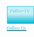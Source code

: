 <!DOCTYPE html>

<html lang="en-US" prefix="og: http://ogp.me/ns#" class="loginpage">

<head>

<meta charset="UTF-8">

<meta name="viewport" content="width=device-width, initial-scale=1">

<link rel="profile" href="http://gmpg.org/xfn/11">

<link rel="pingback" href="http://jandjengineeringdevelopment.com/xmlrpc.php">

<title>Our Mission - J &amp; J Engineering Development</title>

<!-- This site is optimized with the Yoast SEO plugin v4.3 - https://yoast.com/wordpress/plugins/seo/ -->
<!-- Admin only notice: this page doesn't show a meta description because it doesn't have one, either write it for this page specifically or go into the SEO -> Titles menu and set up a template. -->
<link rel="canonical" href="http://jandjengineeringdevelopment.com/index.php/about-me/" />
<meta property="og:locale" content="en_US" />
<meta property="og:type" content="article" />
<meta property="og:title" content="Our Mission - J &amp; J Engineering Development" />
<meta property="og:description" content="&nbsp;Our Mission In today’s age if your business is not technology friendly, it will not grow. Our development company will assist your organization in reaching its business goals while at the same time decreasing information technology overhead cost. &nbsp; &nbsp; &nbsp; &nbsp;" />
<meta property="og:url" content="http://jandjengineeringdevelopment.com/index.php/about-me/" />
<meta property="og:site_name" content="J &amp; J Engineering Development" />
<meta property="article:publisher" content="https://www.facebook.com/JandJengineeringdevelopment/" />
<meta property="og:image" content="http://jandjengineeringdevelopment.com/wp-content/uploads/2017/01/Logomakr_2ttPXv.png" />
<meta name="twitter:card" content="summary" />
<meta name="twitter:description" content="&nbsp;Our Mission In today’s age if your business is not technology friendly, it will not grow. Our development company will assist your organization in reaching its business goals while at the same time decreasing information technology overhead cost. &nbsp; &nbsp; &nbsp; &nbsp;" />
<meta name="twitter:title" content="Our Mission - J &amp; J Engineering Development" />
<meta name="twitter:image" content="http://jandjengineeringdevelopment.com/wp-content/uploads/2017/01/Logomakr_2ttPXv.png" />
<!-- / Yoast SEO plugin. -->

<link rel='dns-prefetch' href='//fonts.googleapis.com' />
<link rel='dns-prefetch' href='//s.w.org' />
<link rel="alternate" type="application/rss+xml" title="J &amp; J Engineering Development &raquo; Feed" href="http://jandjengineeringdevelopment.com/index.php/feed/" />
<link rel="alternate" type="application/rss+xml" title="J &amp; J Engineering Development &raquo; Comments Feed" href="http://jandjengineeringdevelopment.com/index.php/comments/feed/" />
<link rel='stylesheet' id='dashicons-css'  href='http://jandjengineeringdevelopment.com/wp-includes/css/dashicons.min.css?ver=4.7.3' type='text/css' media='all' />
<link rel='stylesheet' id='admin-bar-css'  href='http://jandjengineeringdevelopment.com/wp-includes/css/admin-bar.min.css?ver=4.7.3' type='text/css' media='all' />
<link rel='stylesheet' id='siteorigin-panels-front-css'  href='http://jandjengineeringdevelopment.com/wp-content/plugins/siteorigin-panels/css/front.css?ver=2.4.23' type='text/css' media='all' />
<style id='siteorigin-panels-front-inline-css' type='text/css'>
#wpadminbar #wp-admin-bar-so_live_editor > .ab-item:before {
		    content: "\f177";
		    top: 2px;
		}
</style>
<link rel='stylesheet' id='edsanimate-animo-css-css'  href='http://jandjengineeringdevelopment.com/wp-content/plugins/animate-it/assets/css/animate-animo.css?ver=4.7.3' type='text/css' media='all' />
<link rel='stylesheet' id='typed-cursor-css'  href='http://jandjengineeringdevelopment.com/wp-content/plugins/animated-typing-effect/assets/css/cursor.css?ver=4.7.3' type='text/css' media='all' />
<link rel='stylesheet' id='contact-form-7-css'  href='http://jandjengineeringdevelopment.com/wp-content/plugins/contact-form-7/includes/css/styles.css?ver=4.6.1' type='text/css' media='all' />
<link rel='stylesheet' id='mbpro-font-awesome-css'  href='http://jandjengineeringdevelopment.com/wp-content/plugins/maxbuttons/assets/libraries/font-awesome/css/font-awesome.min.css?ver=4.7.3' type='text/css' media='all' />
<link rel='stylesheet' id='wds_frontend-css'  href='http://jandjengineeringdevelopment.com/wp-content/plugins/slider-wd/css/wds_frontend.css?ver=1.1.71' type='text/css' media='all' />
<link rel='stylesheet' id='wds_effects-css'  href='http://jandjengineeringdevelopment.com/wp-content/plugins/slider-wd/css/wds_effects.css?ver=1.1.71' type='text/css' media='all' />
<link rel='stylesheet' id='wds_font-awesome-css'  href='http://jandjengineeringdevelopment.com/wp-content/plugins/slider-wd/css/font-awesome/font-awesome.css?ver=4.6.3' type='text/css' media='all' />
<link rel='stylesheet' id='mspacer_wp_admin_css-css'  href='http://jandjengineeringdevelopment.com/wp-content/plugins/spacer/admin-style.css?ver=1.0.0' type='text/css' media='all' />
<link rel='stylesheet' id='tt-easy-google-fonts-css'  href='http://fonts.googleapis.com/css?family=Roboto%3A900%2C500%2C100&#038;subset=latin%2Clatin-ext&#038;ver=4.7.3' type='text/css' media='all' />
<link rel='stylesheet' id='yoast-seo-adminbar-css'  href='http://jandjengineeringdevelopment.com/wp-content/plugins/wordpress-seo/css/adminbar-430.min.css?ver=4.3' type='text/css' media='all' />
<link rel='stylesheet' id='tesseract-style-css'  href='http://jandjengineeringdevelopment.com/wp-content/themes/TESSERACT/style.css?ver=1.0.0' type='text/css' media='all' />
<link rel='stylesheet' id='tesseract-fonts-css'  href='//fonts.googleapis.com/css?family=Open%2BSans%3A400%2C300%2C300italic%2C400italic%2C600%2C600italic%2C700%2C700italic%2C800%2C800italic%26subset%3Dlatin%2Cgreek%2Cgreek-ext%2Cvietnamese%2Ccyrillic-ext%2Ccyrillic%2Clatin-ext&#038;ver=1.0.0' type='text/css' media='all' />
<link rel='stylesheet' id='tesseract-icons-css'  href='http://jandjengineeringdevelopment.com/wp-content/themes/TESSERACT/css/typicons.css?ver=1.0.0' type='text/css' media='all' />
<link rel='stylesheet' id='fontawesome-css'  href='http://jandjengineeringdevelopment.com/wp-content/themes/TESSERACT/css/font-awesome.min.css?ver=4.4.0' type='text/css' media='all' />
<link rel='stylesheet' id='tesseract-site-banner-css'  href='http://jandjengineeringdevelopment.com/wp-content/themes/TESSERACT/css/site-banner.css?ver=1.0.0' type='text/css' media='all' />
<style id='tesseract-site-banner-inline-css' type='text/css'>
.site-header,
	.main-navigation ul ul a,
	#header-right-menu ul ul a,
	.site-header .cart-content-details { background-color: rgb(0, 11, 20); }
	.site-header .cart-content-details:after { border-bottom-color: rgb(0, 11, 20); }

	.home .site-header,
	.home .main-navigation ul ul a,
	.home #header-right ul ul a,
	.home .site-header .cart-content-details { background-color: rgba(0, 11, 20, 0.7); }
	.home .site-header .cart-content-details:after { border-bottom-color: rgba(0, 11, 20, 0.7); }

	.site-header,
	#header-button-container-inner,
	#header-button-container-inner a,
	.site-header h1,
	.site-header h2,
	.site-header h3,
	.site-header h4,
	.site-header h5,
	.site-header h6,
    .site-header h2 a{ color: #ffffff; }

	#masthead_TesseractTheme .search-field { color: #ffffff; }
	#masthead_TesseractTheme .search-field.watermark { color: #ccc; }

	.site-header a,
	.main-navigation ul ul a,
	#header-right-menu ul li a,
	.menu-open,
	.dashicons.menu-open,
	.menu-close,
	.dashicons.menu-close { color: #00b9d6; }

	.site-header a:hover,
	.main-navigation ul ul a:hover,
	#header-right-menu ul li a:hover,
	.menu-open:hover,
	.dashicons.menu-open:hover,
	.menu-close:hover,
	.dashicons.menu-open:hover { color: #a3ccc7; }

	/* Header logo height */

	#site-banner .site-logo img {
		height: 75px;
		}

	#masthead_TesseractTheme {
		padding-top: 10px;
		padding-bottom: 10px;
		}

	/* Header width props */

	#site-banner-left {
		width: 60%;
		}

	#site-banner-right {
		width: 40%;
		}
	#site-banner-left {
				width: 100%;
			}

			#site-banner-right {
				display: none;
				padding: 0;
				margin: 0;
			}
		#site-banner {
			max-width: 100%;
			padding-left: 0;
			padding-right: 0;
		}
		
		.icon-shopping-cart, .woocart-header .cart-arrow, .woocart-header .cart-contents {
			color: #fff;
		}
	
</style>
<link rel='stylesheet' id='tesseract-footer-banner-css'  href='http://jandjengineeringdevelopment.com/wp-content/themes/TESSERACT/css/footer-banner.css?ver=1.0.0' type='text/css' media='all' />
<style id='tesseract-footer-banner-inline-css' type='text/css'>
.site-footer {
		background-color: #000b14;
		color: #ffffff
	}
	
	.site-footer { background-color: #000b14; }

	.home .site-footer,
	.home .site-footer { background-color: rgba(0, 11, 20, 0.5); }
	

	#colophon_TesseractTheme .search-field { color: #ffffff; }
	#colophon_TesseractTheme .search-field.watermark { color: #ccc; }

	#colophon_TesseractTheme h1,
	#colophon_TesseractTheme h2,
	#colophon_TesseractTheme h3,
	#colophon_TesseractTheme h4,
	#colophon_TesseractTheme h5,
	#colophon_TesseractTheme h6 { color: #ffffff; }
	
	
	#bloglist_title h1.entry-title,
	#bloglist_title h2.entry-title,
	#bloglist_title h3.entry-title,
	#bloglist_title h4.entry-title,
	#bloglist_title h5.entry-title,
	#bloglist_title h6.entry-title, 
	#bloglist_title h2.entry-title a,
	#blogpost_title h1.entry-title{ color: #ffffff; }
	

	#bloglist_morebutton .blmore,
	#bloglist_morebutton .blmore a,
	#bloglist_morebutton .blmore a:hover{ color: #ffffff; }
	
	
	.summary h1,
	#prodlist_title h3, 
	#prodlist_title h3 a{ color: #ffffff; }
	
	.woocommerce div.product p.price, .woocommerce div.product span.price,
	.wooshop-price .sales-price, .wooshop-price .regular-pricenew{ color: #ffffff; }
	
	
	

	#colophon_TesseractTheme a { color: #ffffff; }

	#colophon_TesseractTheme a:hover { color: #d1ecff; }

	#horizontal-menu-before,
	#horizontal-menu-after { border-color: rgba(255, 255, 255, 0.25); }

	#footer-banner.footbar-active { border-color: rgba(255, 255, 255, 0.15); }

	#footer-banner .site-logo img { height: 30px; }

	#colophon_TesseractTheme {
		padding-top: 0px;
		padding-bottom: 0px;
		}

	#horizontal-menu-wrap {
		width: 60%;
		}

	#footer-banner-right	{
		width: 40%;
		}

	#footer-banner {
			max-width: 100%;
			padding: 0 20px;
		}
</style>
<link rel='stylesheet' id='tesseract-sidr-style-css'  href='http://jandjengineeringdevelopment.com/wp-content/themes/TESSERACT/css/jquery.sidr.css?ver=1.0.0' type='text/css' media='all' />
<style id='tesseract-sidr-style-inline-css' type='text/css'>
.sidr {
		background-color: #000b14;
		}

	.sidr .sidr-class-menu-item a,
	.sidr .sidr-class-menu-item span { color: #fff; }


	.sidr .sidr-class-menu-item ul li a,
	.sidr .sidr-class-menu-item ul li span {
		color: rgba(255, 15, , 0.8);
	}

	.sidr .sidr-class-menu-item a:hover,
	.sidr .sidr-class-menu-item span:hover,
	.sidr .sidr-class-menu-item:first-child a:hover,
	.sidr .sidr-class-menu-item:first-child span:hover { color: #ffffff; }

	.sidr .sidr-class-menu-item ul li a:hover,
	.sidr .sidr-class-menu-item ul li span:hover,
	.sidr .sidr-class-menu-item ul li:first-child a:hover,
	.sidr .sidr-class-menu-item ul li:first-child span:hover { color: rgba(255, 255, 255, 0.8); }

	.sidr ul li > a:hover,
	.sidr ul li > span:hover,
	.sidr > div > ul > li:first-child > a:hover,
	.sidr > div > ul > li:first-child > span:hover,
	.sidr ul li ul li:hover > a,
	.sidr ul li ul li:hover > span {
		background: ;

		}

	/* Shadows and Separators */

	.sidr ul li > a,
	.sidr ul li > span,
	#sidr-id-header-button-container-inner > * {
		-webkit-box-shadow: inset 0 -1px rgba( 0 ,0 ,0 , 0.2);
		-moz-box-shadow: inset 0 -1px rgba( 0 ,0 ,0 , 0.2);
		box-shadow: inset 0 -1px rgba( 0 ,0 ,0 , 0.2);
	}

	.sidr > div > ul > li:last-of-type > a,
	.sidr > div > ul > li:last-of-type > span,
	#sidr-id-header-button-container-inner > *:last-of-type {
		box-shadow: none;
		}

	.sidr ul.sidr-class-hr-social li a,
	.sidr ul.sidr-class-hr-social li a:first-child {
		-webkit-box-shadow: 0 1px 0 0px rgba( 0 ,0 ,0, .25);
		-moz-box-shadow: 0 1px 0 0px rgba( 0 ,0 ,0, .25);
		box-shadow: 0 1px 0 0px rgba( 0 ,0 ,0, .25);
	}

	/* Header Right side content */

	.sidr-class-search-field,
	.sidr-class-search-form input[type='search'] {
		background: rgba(255, 255, 255, 0.15);
		color: ;
	}

	.sidr-class-hr-social {
		background: rgba(255, 255, 255, 0.15);
	}

	#sidr-id-header-button-container-inner,
	#sidr-id-header-button-container-inner > h1,
	#sidr-id-header-button-container-inner > h2,
	#sidr-id-header-button-container-inner > h3,
	#sidr-id-header-button-container-inner > h4,
	#sidr-id-header-button-container-inner > h5,
	#sidr-id-header-button-container-inner > h6 {
		background: rgba(0, 0, 0, 0.2);
		color: ;
	}

	#sidr-id-header-button-container-inner a,
	#sidr-id-header-button-container-inner button {
		color: ;
	}

	#sidr-id-header-button-container-inner a:hover,
	#sidr-id-header-button-container-inner button:hover {
		color: ;
	}

	/*
	.sidr ul li > a,
	.sidr ul li > span,
	#header-button-container *,
	#sidr-id-header-button-container-inner button {
		-webkit-box-shadow: inset 0 -1px rgba(255, 255, 255, 0.1);
		-moz-box-shadow: inset 0 -1px rgba(255, 255, 255, 0.1);
		box-shadow: inset 0 -1px rgba(255, 255, 255, 0.1);
	}
	*/
	
</style>
	<script type="text/javascript">
	var appid = '';
	</script>

<script type='text/javascript' src='http://jandjengineeringdevelopment.com/wp-includes/js/jquery/jquery.js?ver=1.12.4'></script>
<script type='text/javascript' src='http://jandjengineeringdevelopment.com/wp-includes/js/jquery/jquery-migrate.min.js?ver=1.4.1'></script>
<script type='text/javascript'>
/* <![CDATA[ */
var wapnsajax = {"ajaxurl":"http:\/\/jandjengineeringdevelopment.com\/wp-admin\/admin-ajax.php"};
/* ]]> */
</script>
<script type='text/javascript' src='http://jandjengineeringdevelopment.com/wp-content/plugins/wordapp-mobile-app//js/ajax.js?date=20170307202239&#038;ver=4.7.3'></script>
<script type='text/javascript'>
/* <![CDATA[ */
var mb_ajax = {"ajaxurl":"http:\/\/jandjengineeringdevelopment.com\/wp-admin\/admin-ajax.php"};
/* ]]> */
</script>
<script type='text/javascript' src='http://jandjengineeringdevelopment.com/wp-content/plugins/maxbuttons/js/min/front.js?ver=1'></script>
<script type='text/javascript' src='http://jandjengineeringdevelopment.com/wp-content/plugins/slider-wd/js/jquery.mobile.js?ver=1.1.71'></script>
<script type='text/javascript' src='http://jandjengineeringdevelopment.com/wp-content/plugins/slider-wd/js/wds_frontend.js?ver=1.1.71'></script>
<script type='text/javascript' src='http://jandjengineeringdevelopment.com/wp-content/themes/TESSERACT/js/modernizr.custom.min.js?ver=1.0.0'></script>
<script type='text/javascript'>
/* <![CDATA[ */
var tesseract_vars = {"hpad":"","fpad":"0"};
/* ]]> */
</script>
<script type='text/javascript' src='http://jandjengineeringdevelopment.com/wp-content/themes/TESSERACT/js/helpers.js?ver=4.7.3'></script>
<script type='text/javascript'>
/* <![CDATA[ */
var panelsStyles = {"fullContainer":"body"};
/* ]]> */
</script>
<script type='text/javascript' src='http://jandjengineeringdevelopment.com/wp-content/plugins/siteorigin-panels/js/styling-24.min.js?ver=2.4.23'></script>
<link rel='https://api.w.org/' href='http://jandjengineeringdevelopment.com/index.php/wp-json/' />
<link rel="EditURI" type="application/rsd+xml" title="RSD" href="http://jandjengineeringdevelopment.com/xmlrpc.php?rsd" />
<link rel="wlwmanifest" type="application/wlwmanifest+xml" href="http://jandjengineeringdevelopment.com/wp-includes/wlwmanifest.xml" /> 
<meta name="generator" content="WordPress 4.7.3" />
<link rel='shortlink' href='http://jandjengineeringdevelopment.com/?p=45' />
<link rel="alternate" type="application/json+oembed" href="http://jandjengineeringdevelopment.com/index.php/wp-json/oembed/1.0/embed?url=http%3A%2F%2Fjandjengineeringdevelopment.com%2Findex.php%2Fabout-me%2F" />
<link rel="alternate" type="text/xml+oembed" href="http://jandjengineeringdevelopment.com/index.php/wp-json/oembed/1.0/embed?url=http%3A%2F%2Fjandjengineeringdevelopment.com%2Findex.php%2Fabout-me%2F&#038;format=xml" />
<!-- <meta name="NextGEN" version="2.1.77" /> -->
<noscript><style>#sidebar-footer aside {border: none!important;}</style></noscript>		<style type="text/css">.recentcomments a{display:inline !important;padding:0 !important;margin:0 !important;}</style>
				<script type="text/javascript">
		
			var motech_spacer_prepjsbuttons = {"useheight":"20px"};
		</script>
		<style type="text/css" id="custom-background-css">
body.custom-background { background-color: #444444; background-image: url("http://jandjengineeringdevelopment.com/wp-content/uploads/2017/02/preview.jpg"); background-position: left top; background-size: cover; background-repeat: no-repeat; background-attachment: fixed; }
</style>
<style type="text/css" media="print">#wpadminbar { display:none; }</style>
<style type="text/css" media="screen">
	html { margin-top: 32px !important; }
	* html body { margin-top: 32px !important; }
	@media screen and ( max-width: 782px ) {
		html { margin-top: 46px !important; }
		* html body { margin-top: 46px !important; }
	}
</style>
<style type="text/css" media="all" id="siteorigin-panels-grids-wp_head">/* Layout 45 */ #pg-45-0 .panel-grid-cell { float:none } #pl-45 .panel-grid-cell .so-panel { margin-bottom:30px } #pl-45 .panel-grid-cell .so-panel:last-child { margin-bottom:0px } #pg-45-0 { margin-left:-15px;margin-right:-15px } #pg-45-0 .panel-grid-cell { padding-left:15px;padding-right:15px } #pg-45-0 .panel-row-style { padding:100px 0px 0px 0px } @media (max-width:780px){ #pg-45-0 .panel-grid-cell { float:none;width:auto } #pl-45 .panel-grid , #pl-45 .panel-grid-cell {  } #pl-45 .panel-grid .panel-grid-cell-empty { display:none } #pl-45 .panel-grid .panel-grid-cell-mobile-last { margin-bottom:0px }  } </style><link rel="icon" href="http://jandjengineeringdevelopment.com/wp-content/uploads/2017/01/cropped-Logomakr_2ttPXv-32x32.png" sizes="32x32" />
<link rel="icon" href="http://jandjengineeringdevelopment.com/wp-content/uploads/2017/01/cropped-Logomakr_2ttPXv-192x192.png" sizes="192x192" />
<link rel="apple-touch-icon-precomposed" href="http://jandjengineeringdevelopment.com/wp-content/uploads/2017/01/cropped-Logomakr_2ttPXv-180x180.png" />
<meta name="msapplication-TileImage" content="http://jandjengineeringdevelopment.com/wp-content/uploads/2017/01/cropped-Logomakr_2ttPXv-270x270.png" />
<style id="tt-easy-google-font-styles" type="text/css">p { color: #00b9d6; font-family: 'Roboto'; font-size: 22px; font-style: normal; font-weight: 900; letter-spacing: 2px; line-height: 3.5; text-decoration: none; border-top-style: none; }
h1 { display: block; color: #00b9d6; font-family: 'Roboto'; font-style: normal; font-weight: 500; line-height: 0.8; margin-top: 56px; text-decoration: none; text-transform: uppercase; border-top-style: none; border-bottom-style: none; border-right-style: none; }
h2 { color: #ffffff; font-family: 'Roboto'; font-size: 22px; font-style: normal; font-weight: 500; letter-spacing: 1px; line-height: 2.8; }
h3 { color: #00b9d6; font-family: 'Roboto'; font-size: 31px; font-style: normal; font-weight: 900; line-height: 0.8; }
h4 { color: #00b9d6; font-family: 'Roboto'; font-style: normal; font-weight: 100; margin-right: 29px; }
h5 { font-family: 'Roboto'; font-style: normal; font-weight: 900; letter-spacing: -5px; line-height: 2.2; }
h6 { }
 { }
</style>
<!--[if gte IE 9]>

  <style type="text/css">

    .gradient {

       filter: none;

    }

  </style>

<![endif]-->

</head>




<body class="page-template page-template-full-width-page page-template-full-width-page-php page page-id-45 logged-in admin-bar no-customize-support custom-background frontend beaver-on siteorigin-panels">


<div id="page" class="hfeed site">

<a class="skip-link screen-reader-text" href="#content_TesseractTheme">

Skip to content
</a>








<header id="masthead_TesseractTheme" class="site-header pos-relative menusize-fullwidth no-header-image" role="banner">

  <div id="site-banner" class="cf nothing logo">

    <div id="site-banner-main" class="no-right">

      <div id="mobile-menu-trigger-wrap" class="cf"><a class="menu-open dashicons dashicons-menu" href="#" id="mobile-menu-trigger"></a></div>

      <div id="site-banner-left">

        <div id="site-banner-left-inner">

          
          <div class="site-branding ">

            
            <h1 class="site-logo"><a href="http://jandjengineeringdevelopment.com/" rel="home"><img src="http://jandjengineeringdevelopment.com/wp-content/uploads/2017/01/Logomakr_2ttPXv.png" alt="logo" /></a></h1>

            
          </div>

          <!-- .site-branding -->

          
          
          <nav id="site-navigation" class="hideit main-navigation top-navigation fullwidth" role="navigation">

            <ul id="menu-main" class="nav-menu"><li id="menu-item-372" class="menu-item menu-item-type-post_type menu-item-object-page menu-item-home menu-item-372"><a href="http://jandjengineeringdevelopment.com/">Home</a></li>
<li id="menu-item-68" class="menu-item menu-item-type-post_type menu-item-object-page current-menu-item page_item page-item-45 current_page_item menu-item-68"><a href="http://jandjengineeringdevelopment.com/index.php/about-me/">About</a></li>
<li id="menu-item-262" class="menu-item menu-item-type-post_type menu-item-object-page menu-item-262"><a href="http://jandjengineeringdevelopment.com/index.php/espanol/">Español</a></li>
<li id="menu-item-101" class="menu-item menu-item-type-post_type menu-item-object-page menu-item-101"><a href="http://jandjengineeringdevelopment.com/index.php/services/">Services</a></li>
<li id="menu-item-67" class="menu-item menu-item-type-post_type menu-item-object-page menu-item-67"><a href="http://jandjengineeringdevelopment.com/index.php/contact/">Contact Us</a></li>
</ul>
          </nav>

          <!-- #site-navigation -->

          

          
        </div>

      </div>

      


<div id="site-banner-right" class="banner-right nothing">



            



	                    

			

   



	 



</div>
    </div>

  </div>

</header>


<!-- #masthead -->


<div id="content_TesseractTheme" class="cf site-content">





	<div id="primary" class="full-width-page no-sidebar">

		<main id="main" class="site-main" role="main">



		


			
			


				


<article id="post-45" class="post-45 page type-page status-publish hentry">



	
    

		
            <header class="entry-header">

                
            </header><!-- .entry-header -->

        
	

	


	<div class="entry-content">

		<div id="pl-45"><div class="panel-grid" id="pg-45-0" ><div class="siteorigin-panels-stretch panel-row-style" style="background-image: url(http://jandjengineeringdevelopment.com/wp-content/uploads/2017/01/ejx43ng-ftu-lance-asper-1.jpg);background-attachment: fixed; background-size: cover;" data-stretch-type="full" ><div class="panel-grid-cell" id="pgc-45-0-0" ><div class="so-panel widget widget_sow-editor panel-first-child panel-last-child" id="panel-45-0-0-0" data-index="0"><div class="so-widget-sow-editor so-widget-sow-editor-base">
<div class="siteorigin-widget-tinymce textwidget">
	<h1 style="text-align: center;"><strong>&nbsp;Our Mission</strong></h1>
<h2 style="text-align: center;"><span class="color_11">In today’s age if your business is not technology friendly, it will not grow. Our </span></h2>
<h2 style="text-align: center;"><span class="color_11">development company will assist your organization in reaching its business </span></h2>
<h2 style="text-align: center;"><span class="color_11">goals while at the same time decreasing information technology overhead cost.</span></h2>
<p>&nbsp;</p>
<p style="text-align: center;">
<div class="eds-animate  " data-eds-entry-animation="flash" data-eds-entry-delay="0" data-eds-entry-duration="2" data-eds-entry-timing="linear" data-eds-exit-animation="" data-eds-exit-delay="" data-eds-exit-duration="" data-eds-exit-timing="" data-eds-repeat-count="1" data-eds-keep="yes" data-eds-animate-on="hover" data-eds-scroll-offset=""><a href="http://jandjengineeringdevelopment.com/index.php/contact/"><img class="alignnone size-full wp-image-165 aligncenter" src="http://jandjengineeringdevelopment.com/wp-content/uploads/2017/01/Logomakr_2ttPXv.png" alt="" width="201" height="200" srcset="http://jandjengineeringdevelopment.com/wp-content/uploads/2017/01/Logomakr_2ttPXv.png 201w, http://jandjengineeringdevelopment.com/wp-content/uploads/2017/01/Logomakr_2ttPXv-150x150.png 150w" sizes="(max-width: 201px) 100vw, 201px" /></a></div>
<p>&nbsp;</p>
<div id="typed" style="text-align: center;">
<h2 id="typed"><span class="typed-me" data-string0="click logo to see our services|" data-type-speed="90" data-start-delay="0" data-backspeed="90" data-back-delay="500" data-loop="1"></span></h2>
</div>
<p>&nbsp;</p>
<p>&nbsp;</p>
</div>
</div></div></div></div></div></div>
		
	</div><!-- .entry-content -->



</article><!-- #post-## -->




			


		


		</main><!-- #main -->

	</div><!-- #primary -->

    





    
	</div><!-- #content -->



	<footer id="colophon_TesseractTheme" class="site-footer pos-relative" role="contentinfo">



		


    	
    	<div id="footer-banner" class="cf menu-is-additional mother-branding footer-fullwidth">

		
            <div id="horizontal-menu-wrap" class="is-additional none-before">



                


                


            </div><!-- EOF horizontal-menu-wrap -->



            <div id="footer-banner-right" class="designer"><div class="table"><div class="table-cell"><strong><a href="http://tesseracttheme.com">Theme by Tesseract</a></strong>&nbsp;&nbsp;<strong><a href="http://tesseracttheme.com"><img src="http://tylers.s3.amazonaws.com/uploads/2016/08/10074829/Drawing1.png" alt="Drawing" width="16" height="16" /></a></strong></div></div></div>
			

			
            

			
            

      	</div><!-- EOF footer-banner -->



	</footer><!-- #colophon -->

</div><!-- #page -->



<!-- ngg_resource_manager_marker --><script type='text/javascript' src='http://jandjengineeringdevelopment.com/wp-includes/js/admin-bar.min.js?ver=4.7.3'></script>
<script type='text/javascript' src='http://jandjengineeringdevelopment.com/wp-content/plugins/animate-it/assets/js/animo.min.js?ver=1.0.3'></script>
<script type='text/javascript' src='http://jandjengineeringdevelopment.com/wp-content/plugins/animate-it/assets/js/jquery.ba-throttle-debounce.min.js?ver=1.1'></script>
<script type='text/javascript' src='http://jandjengineeringdevelopment.com/wp-content/plugins/animate-it/assets/js/viewportchecker.js?ver=1.4.4'></script>
<script type='text/javascript' src='http://jandjengineeringdevelopment.com/wp-content/plugins/animate-it/assets/js/edsanimate.js?ver=1.4.4'></script>
<script type='text/javascript'>
/* <![CDATA[ */
var edsanimate_options = {"offset":"75","hide_hz_scrollbar":"1","hide_vl_scrollbar":"0"};
/* ]]> */
</script>
<script type='text/javascript' src='http://jandjengineeringdevelopment.com/wp-content/plugins/animate-it/assets/js/edsanimate.site.js?ver=1.4.5'></script>
<script type='text/javascript' src='http://jandjengineeringdevelopment.com/wp-content/plugins/animated-typing-effect/assets/js/typed.js?ver=1'></script>
<script type='text/javascript' src='http://jandjengineeringdevelopment.com/wp-content/plugins/animated-typing-effect/assets/js/typed.fe.js?ver=1'></script>
<script type='text/javascript' src='http://jandjengineeringdevelopment.com/wp-content/plugins/contact-form-7/includes/js/jquery.form.min.js?ver=3.51.0-2014.06.20'></script>
<script type='text/javascript'>
/* <![CDATA[ */
var _wpcf7 = {"recaptcha":{"messages":{"empty":"Please verify that you are not a robot."}}};
/* ]]> */
</script>
<script type='text/javascript' src='http://jandjengineeringdevelopment.com/wp-content/plugins/contact-form-7/includes/js/scripts.js?ver=4.6.1'></script>
<script type='text/javascript' src='http://jandjengineeringdevelopment.com/wp-content/themes/TESSERACT/js/jquery.fittext.js?ver=1.0.0'></script>
<script type='text/javascript' src='http://jandjengineeringdevelopment.com/wp-content/themes/TESSERACT/js/jquery.sidr.min.js?ver=1.0.0'></script>
<script type='text/javascript' src='http://jandjengineeringdevelopment.com/wp-content/themes/TESSERACT/js/helpers-functions.js?ver=1.0.0'></script>
<script type='text/javascript' src='http://jandjengineeringdevelopment.com/wp-content/themes/TESSERACT/js/helpers.js?ver=1.0.0'></script>
<script type='text/javascript' src='http://jandjengineeringdevelopment.com/wp-content/themes/TESSERACT/js/helpers-beaver.js?ver=1.0.0'></script>
<script type='text/javascript' src='http://jandjengineeringdevelopment.com/wp-content/themes/TESSERACT/js/skip-link-focus-fix.js?ver=1.0.0'></script>
<script type='text/javascript' src='http://jandjengineeringdevelopment.com/wp-includes/js/wp-embed.min.js?ver=4.7.3'></script>
<!--email_off--><style type='text/css'>.maxbutton-10.maxbutton.maxbutton-social-squares-facebook{position:relative;text-decoration:none;display:inline-block;border-color:#00b9d6;box-shadow-color:#333;width:69px;height:45px;border-top-left-radius:0px;border-top-right-radius:0px;border-bottom-left-radius:0px;border-bottom-right-radius:0px;border-style:solid;border-width:1px;background:rgba(0, 185, 214, 0.21);-pie-background:linear-gradient(rgba(0, 185, 214, 0.21) 45%, rgba(0, 185, 214, 1));background:-webkit-gradient(linear, left top, left bottom, color-stop(45%, rgba(0, 185, 214, 0.21)), color-stop(1, rgba(0, 185, 214, 1)));background:-moz-linear-gradient(rgba(0, 185, 214, 0.21) 45%, rgba(0, 185, 214, 1));background:-o-linear-gradient(rgba(0, 185, 214, 0.21) 45%, rgba(0, 185, 214, 1));background:linear-gradient(rgba(0, 185, 214, 0.21) 45%, rgba(0, 185, 214, 1))}.maxbutton-10.maxbutton:hover.maxbutton-social-squares-facebook{border-color:#096b9b;box-shadow-color:#333;background:rgba(255, 255, 255, 1);-pie-background:linear-gradient(rgba(255, 255, 255, 1) 45%, rgba(9, 107, 155, 1));background:-webkit-gradient(linear, left top, left bottom, color-stop(45%, rgba(255, 255, 255, 1)), color-stop(1, rgba(9, 107, 155, 1)));background:-moz-linear-gradient(rgba(255, 255, 255, 1) 45%, rgba(9, 107, 155, 1));background:-o-linear-gradient(rgba(255, 255, 255, 1) 45%, rgba(9, 107, 155, 1));background:linear-gradient(rgba(255, 255, 255, 1) 45%, rgba(9, 107, 155, 1))}.maxbutton-10.maxbutton.maxbutton-social-squares-facebook .mb-icon{text-align:center;padding-top:6px;padding-right:0px;padding-bottom:0px;padding-left:0px;line-height:0px;display:block;background-color:unset}.maxbutton-10.maxbutton.maxbutton-social-squares-facebook .mb-icon .fa.fa-facebook-f{color:#fff;font-size:20px}.maxbutton-10.maxbutton:hover.maxbutton-social-squares-facebook .mb-icon .fa.fa-facebook-f{color:#2b469e}.maxbutton-10.maxbutton.maxbutton-social-squares-facebook .mb-text{color:#fff;font-family:Trebuchet MS;font-size:12px;text-align:center;font-style:normal;font-weight:bold;padding-top:2px;padding-right:0px;padding-bottom:0px;padding-left:0px;line-height:1em;box-sizing:border-box;display:block;background-color:unset;text-shadow:-1px -1px 0px #00b9d6}.maxbutton-10.maxbutton:hover.maxbutton-social-squares-facebook .mb-text{color:#096b9b;text-shadow:-1px -1px 0px #096b9b}
.maxbutton-11.maxbutton.maxbutton-social-squares-linkedin{position:relative;text-decoration:none;display:inline-block;border-color:#00b9d6;box-shadow-color:#333;width:69px;height:45px;border-top-left-radius:0px;border-top-right-radius:0px;border-bottom-left-radius:0px;border-bottom-right-radius:0px;border-style:solid;border-width:1px;background:rgba(0, 185, 214, 0.21);-pie-background:linear-gradient(rgba(0, 185, 214, 0.21) 45%, rgba(0, 185, 214, 1));background:-webkit-gradient(linear, left top, left bottom, color-stop(45%, rgba(0, 185, 214, 0.21)), color-stop(1, rgba(0, 185, 214, 1)));background:-moz-linear-gradient(rgba(0, 185, 214, 0.21) 45%, rgba(0, 185, 214, 1));background:-o-linear-gradient(rgba(0, 185, 214, 0.21) 45%, rgba(0, 185, 214, 1));background:linear-gradient(rgba(0, 185, 214, 0.21) 45%, rgba(0, 185, 214, 1))}.maxbutton-11.maxbutton:hover.maxbutton-social-squares-linkedin{border-color:#096b9b;box-shadow-color:#333;background:rgba(255, 255, 255, 1);-pie-background:linear-gradient(rgba(255, 255, 255, 1) 45%, rgba(9, 107, 155, 1));background:-webkit-gradient(linear, left top, left bottom, color-stop(45%, rgba(255, 255, 255, 1)), color-stop(1, rgba(9, 107, 155, 1)));background:-moz-linear-gradient(rgba(255, 255, 255, 1) 45%, rgba(9, 107, 155, 1));background:-o-linear-gradient(rgba(255, 255, 255, 1) 45%, rgba(9, 107, 155, 1));background:linear-gradient(rgba(255, 255, 255, 1) 45%, rgba(9, 107, 155, 1))}.maxbutton-11.maxbutton.maxbutton-social-squares-linkedin .mb-icon{text-align:center;padding-top:5px;padding-right:0px;padding-bottom:0px;padding-left:0px;line-height:0px;display:block;background-color:unset}.maxbutton-11.maxbutton.maxbutton-social-squares-linkedin .mb-icon .fa.fa-linkedin{color:#fff;font-size:20px}.maxbutton-11.maxbutton:hover.maxbutton-social-squares-linkedin .mb-icon .fa.fa-linkedin{color:#2b469e}.maxbutton-11.maxbutton.maxbutton-social-squares-linkedin .mb-text{color:#fff;font-family:Tahoma;font-size:12px;text-align:center;font-style:normal;font-weight:bold;padding-top:2px;padding-right:0px;padding-bottom:0px;padding-left:0px;line-height:1em;box-sizing:border-box;display:block;background-color:unset;text-shadow:-1px -1px 0px #00b9d6}.maxbutton-11.maxbutton:hover.maxbutton-social-squares-linkedin .mb-text{color:#096b9b;text-shadow:-1px -1px 0px #096b9b}
.maxcollection.maxcollection-1{display:inline-block;z-index:9999;position:fixed;right:0;top:50%;margin-left:0px;margin-right:0px;margin-top:0px;margin-bottom:0px;transform:translateY(-50%)}.maxcollection.maxcollection-1 .mb-collection-item.item-10{margin-right:0px;margin-bottom:0px;float:left;display:inline-block;clear:both}.maxcollection.maxcollection-1 .mb-collection-item.item-11{margin-right:0px;margin-bottom:0px;float:left;display:inline-block;clear:both}
</style><!--/email_off-->
<div class='maxcollection maxcollection-1' data-collection='1'><span class='mb-collection-item item-10' data-doc-id='10'><a class="maxbutton-10 maxbutton maxbutton-social-squares-facebook" target="_blank" href="https://www.facebook.com/JandJengineeringdevelopment/"><span class="mb-icon"><i class="fa fa-facebook-f"></i></span><span class='mb-text'>Follow Us</span></a></span><span class='mb-collection-item item-11' data-doc-id='11'><a class="maxbutton-11 maxbutton maxbutton-social-squares-linkedin" target="_blank" href="https://www.linkedin.com/in/juan-fuentes-10306b136?trk=nav_responsive_tab_profile"><span class="mb-icon"><i class="fa fa-linkedin"></i></span><span class='mb-text'>Follow Us</span></a></span></div>
	<!--[if lte IE 8]>
		<script type="text/javascript">
			document.body.className = document.body.className.replace( /(^|\s)(no-)?customize-support(?=\s|$)/, '' ) + ' no-customize-support';
		</script>
	<![endif]-->
	<!--[if gte IE 9]><!-->
		<script type="text/javascript">
			(function() {
				var request, b = document.body, c = 'className', cs = 'customize-support', rcs = new RegExp('(^|\\s+)(no-)?'+cs+'(\\s+|$)');

						request = true;
		
				b[c] = b[c].replace( rcs, ' ' );
				// The customizer requires postMessage and CORS (if the site is cross domain)
				b[c] += ( window.postMessage && request ? ' ' : ' no-' ) + cs;
			}());
		</script>
	<!--<![endif]-->
			<div id="wpadminbar" class="nojq nojs">
							<a class="screen-reader-shortcut" href="#wp-toolbar" tabindex="1">Skip to toolbar</a>
						<div class="quicklinks" id="wp-toolbar" role="navigation" aria-label="Toolbar" tabindex="0">
				<ul id="wp-admin-bar-root-default" class="ab-top-menu">
		<li id="wp-admin-bar-wp-logo" class="menupop"><a class="ab-item" aria-haspopup="true" href="http://jandjengineeringdevelopment.com/wp-admin/about.php"><span class="ab-icon"></span><span class="screen-reader-text">About WordPress</span></a><div class="ab-sub-wrapper"><ul id="wp-admin-bar-wp-logo-default" class="ab-submenu">
		<li id="wp-admin-bar-about"><a class="ab-item" href="http://jandjengineeringdevelopment.com/wp-admin/about.php">About WordPress</a>		</li></ul><ul id="wp-admin-bar-wp-logo-external" class="ab-sub-secondary ab-submenu">
		<li id="wp-admin-bar-wporg"><a class="ab-item" href="https://wordpress.org/">WordPress.org</a>		</li>
		<li id="wp-admin-bar-documentation"><a class="ab-item" href="https://codex.wordpress.org/">Documentation</a>		</li>
		<li id="wp-admin-bar-support-forums"><a class="ab-item" href="https://wordpress.org/support/">Support Forums</a>		</li>
		<li id="wp-admin-bar-feedback"><a class="ab-item" href="https://wordpress.org/support/forum/requests-and-feedback">Feedback</a>		</li></ul></div>		</li>
		<li id="wp-admin-bar-site-name" class="menupop"><a class="ab-item" aria-haspopup="true" href="http://jandjengineeringdevelopment.com/wp-admin/">J &amp; J Engineering Development</a><div class="ab-sub-wrapper"><ul id="wp-admin-bar-site-name-default" class="ab-submenu">
		<li id="wp-admin-bar-dashboard"><a class="ab-item" href="http://jandjengineeringdevelopment.com/wp-admin/">Dashboard</a>		</li></ul><ul id="wp-admin-bar-appearance" class="ab-submenu">
		<li id="wp-admin-bar-themes"><a class="ab-item" href="http://jandjengineeringdevelopment.com/wp-admin/themes.php">Themes</a>		</li>
		<li id="wp-admin-bar-widgets"><a class="ab-item" href="http://jandjengineeringdevelopment.com/wp-admin/widgets.php">Widgets</a>		</li>
		<li id="wp-admin-bar-menus"><a class="ab-item" href="http://jandjengineeringdevelopment.com/wp-admin/nav-menus.php">Menus</a>		</li>
		<li id="wp-admin-bar-background" class="hide-if-customize"><a class="ab-item" href="http://jandjengineeringdevelopment.com/wp-admin/themes.php?page=custom-background">Background</a>		</li>
		<li id="wp-admin-bar-header" class="hide-if-customize"><a class="ab-item" href="http://jandjengineeringdevelopment.com/wp-admin/themes.php?page=custom-header">Header</a>		</li></ul></div>		</li>
		<li id="wp-admin-bar-customize" class="hide-if-no-customize"><a class="ab-item" href="http://jandjengineeringdevelopment.com/wp-admin/customize.php?url=http%3A%2F%2Fjandjengineeringdevelopment.com%2Findex.php%2Fabout-me%2F">Customize</a>		</li>
		<li id="wp-admin-bar-updates"><a class="ab-item" href="http://jandjengineeringdevelopment.com/wp-admin/update-core.php" title="11 Plugin Updates, 2 Theme Updates"><span class="ab-icon"></span><span class="ab-label">13</span><span class="screen-reader-text">11 Plugin Updates, 2 Theme Updates</span></a>		</li>
		<li id="wp-admin-bar-comments"><a class="ab-item" href="http://jandjengineeringdevelopment.com/wp-admin/edit-comments.php"><span class="ab-icon"></span><span class="ab-label awaiting-mod pending-count count-0" aria-hidden="true">0</span><span class="screen-reader-text">0 comments awaiting moderation</span></a>		</li>
		<li id="wp-admin-bar-new-content" class="menupop"><a class="ab-item" aria-haspopup="true" href="http://jandjengineeringdevelopment.com/wp-admin/post-new.php"><span class="ab-icon"></span><span class="ab-label">New</span></a><div class="ab-sub-wrapper"><ul id="wp-admin-bar-new-content-default" class="ab-submenu">
		<li id="wp-admin-bar-new-post"><a class="ab-item" href="http://jandjengineeringdevelopment.com/wp-admin/post-new.php">Post</a>		</li>
		<li id="wp-admin-bar-new-media"><a class="ab-item" href="http://jandjengineeringdevelopment.com/wp-admin/media-new.php">Media</a>		</li>
		<li id="wp-admin-bar-new-page"><a class="ab-item" href="http://jandjengineeringdevelopment.com/wp-admin/post-new.php?post_type=page">Page</a>		</li>
		<li id="wp-admin-bar-new-wordapp_mobile_pages"><a class="ab-item" href="http://jandjengineeringdevelopment.com/wp-admin/post-new.php?post_type=wordapp_mobile_pages">Mobile Pages</a>		</li>
		<li id="wp-admin-bar-new-user"><a class="ab-item" href="http://jandjengineeringdevelopment.com/wp-admin/user-new.php">User</a>		</li></ul></div>		</li>
		<li id="wp-admin-bar-edit"><a class="ab-item" href="http://jandjengineeringdevelopment.com/wp-admin/post.php?post=45&#038;action=edit">Edit Page</a>		</li>
		<li id="wp-admin-bar-wpseo-menu" class="menupop"><a class="ab-item" aria-haspopup="true" href="http://jandjengineeringdevelopment.com/wp-admin/admin.php?page=wpseo_dashboard"><div id="yoast-ab-icon" class="ab-item yoast-logo svg"><span class="screen-reader-text">SEO</span></div><div class="wpseo-score-icon adminbar-seo-score na"><span class="adminbar-seo-score-text screen-reader-text"></span></div></a><div class="ab-sub-wrapper"><ul id="wp-admin-bar-wpseo-menu-default" class="ab-submenu">
		<li id="wp-admin-bar-wpseo-kwresearch" class="menupop"><div class="ab-item ab-empty-item" tabindex="0" aria-haspopup="true">Keyword Research</div><div class="ab-sub-wrapper"><ul id="wp-admin-bar-wpseo-kwresearch-default" class="ab-submenu">
		<li id="wp-admin-bar-wpseo-adwordsexternal"><a class="ab-item" href="http://adwords.google.com/keywordplanner" target="_blank">AdWords External</a>		</li>
		<li id="wp-admin-bar-wpseo-googleinsights"><a class="ab-item" href="https://www.google.com/trends/explore#q=" target="_blank">Google Trends</a>		</li>
		<li id="wp-admin-bar-wpseo-wordtracker"><a class="ab-item" href="http://tools.seobook.com/keyword-tools/seobook/?keyword=" target="_blank">SEO Book</a>		</li></ul></div>		</li>
		<li id="wp-admin-bar-wpseo-analysis" class="menupop"><div class="ab-item ab-empty-item" tabindex="0" aria-haspopup="true">Analyze this page</div><div class="ab-sub-wrapper"><ul id="wp-admin-bar-wpseo-analysis-default" class="ab-submenu">
		<li id="wp-admin-bar-wpseo-inlinks-ose"><a class="ab-item" href="//moz.com/researchtools/ose/links?site=http%3A%2F%2Fjandjengineeringdevelopment.com%2Findex.php%2Fabout-me%2F" target="_blank">Check Inlinks (OSE)</a>		</li>
		<li id="wp-admin-bar-wpseo-kwdensity"><a class="ab-item" href="http://www.zippy.co.uk/keyworddensity/index.php?url=http%3A%2F%2Fjandjengineeringdevelopment.com%2Findex.php%2Fabout-me%2F&#038;keyword=" target="_blank">Check Keyword Density</a>		</li>
		<li id="wp-admin-bar-wpseo-cache"><a class="ab-item" href="//webcache.googleusercontent.com/search?strip=1&#038;q=cache:http%3A%2F%2Fjandjengineeringdevelopment.com%2Findex.php%2Fabout-me%2F" target="_blank">Check Google Cache</a>		</li>
		<li id="wp-admin-bar-wpseo-header"><a class="ab-item" href="//quixapp.com/headers/?r=http%3A%2F%2Fjandjengineeringdevelopment.com%2Findex.php%2Fabout-me%2F" target="_blank">Check Headers</a>		</li>
		<li id="wp-admin-bar-wpseo-structureddata"><a class="ab-item" href="https://search.google.com/structured-data/testing-tool#url=http%3A%2F%2Fjandjengineeringdevelopment.com%2Findex.php%2Fabout-me%2F" target="_blank">Google Structured Data Test</a>		</li>
		<li id="wp-admin-bar-wpseo-facebookdebug"><a class="ab-item" href="//developers.facebook.com/tools/debug/og/object?q=http%3A%2F%2Fjandjengineeringdevelopment.com%2Findex.php%2Fabout-me%2F" target="_blank">Facebook Debugger</a>		</li>
		<li id="wp-admin-bar-wpseo-pinterestvalidator"><a class="ab-item" href="https://developers.pinterest.com/tools/url-debugger/?link=http%3A%2F%2Fjandjengineeringdevelopment.com%2Findex.php%2Fabout-me%2F" target="_blank">Pinterest Rich Pins Validator</a>		</li>
		<li id="wp-admin-bar-wpseo-htmlvalidation"><a class="ab-item" href="//validator.w3.org/check?uri=http%3A%2F%2Fjandjengineeringdevelopment.com%2Findex.php%2Fabout-me%2F" target="_blank">HTML Validator</a>		</li>
		<li id="wp-admin-bar-wpseo-cssvalidation"><a class="ab-item" href="//jigsaw.w3.org/css-validator/validator?uri=http%3A%2F%2Fjandjengineeringdevelopment.com%2Findex.php%2Fabout-me%2F" target="_blank">CSS Validator</a>		</li>
		<li id="wp-admin-bar-wpseo-pagespeed"><a class="ab-item" href="//developers.google.com/speed/pagespeed/insights/?url=http%3A%2F%2Fjandjengineeringdevelopment.com%2Findex.php%2Fabout-me%2F" target="_blank">Google Page Speed Test</a>		</li>
		<li id="wp-admin-bar-wpseo-microsoftedge"><a class="ab-item" href="https://developer.microsoft.com/en-us/microsoft-edge/tools/staticscan/?url=http%3A%2F%2Fjandjengineeringdevelopment.com%2Findex.php%2Fabout-me%2F" target="_blank">Microsoft Edge Site Scan</a>		</li>
		<li id="wp-admin-bar-wpseo-google-mobile-friendly"><a class="ab-item" href="https://www.google.com/webmasters/tools/mobile-friendly/?url=http%3A%2F%2Fjandjengineeringdevelopment.com%2Findex.php%2Fabout-me%2F" target="_blank">Mobile-Friendly Test</a>		</li></ul></div>		</li>
		<li id="wp-admin-bar-wpseo-settings" class="menupop"><div class="ab-item ab-empty-item" tabindex="0" aria-haspopup="true">SEO Settings</div><div class="ab-sub-wrapper"><ul id="wp-admin-bar-wpseo-settings-default" class="ab-submenu">
		<li id="wp-admin-bar-wpseo-general"><a class="ab-item" href="http://jandjengineeringdevelopment.com/wp-admin/admin.php?page=wpseo_dashboard">Dashboard</a>		</li>
		<li id="wp-admin-bar-wpseo-search-console"><a class="ab-item" href="http://jandjengineeringdevelopment.com/wp-admin/admin.php?page=wpseo_search_console">Search Console</a>		</li>
		<li id="wp-admin-bar-wpseo-licenses"><a class="ab-item" href="http://jandjengineeringdevelopment.com/wp-admin/admin.php?page=wpseo_licenses">Go Premium</a>		</li></ul></div>		</li></ul></div>		</li>
		<li id="wp-admin-bar-so_live_editor" class="live-edit-page"><a class="ab-item" href="http://jandjengineeringdevelopment.com/wp-admin/post.php?post=45&#038;action=edit&#038;so_live_editor=1">Live Editor</a>		</li>
		<li id="wp-admin-bar-fl-builder-frontend-edit-link"><a class="ab-item" href="http://jandjengineeringdevelopment.com/index.php/about-me/?fl_builder"><style> #wp-admin-bar-fl-builder-frontend-edit-link .ab-icon:before { content: "\f116" !important; top: 2px; margin-right: 3px; } </style><span class="ab-icon"></span>Page Builder</a>		</li></ul><ul id="wp-admin-bar-top-secondary" class="ab-top-secondary ab-top-menu">
		<li id="wp-admin-bar-search" class="admin-bar-search"><div class="ab-item ab-empty-item" tabindex="-1"><form action="http://jandjengineeringdevelopment.com/" method="get" id="adminbarsearch"><input class="adminbar-input" name="s" id="adminbar-search" type="text" value="" maxlength="150" /><label for="adminbar-search" class="screen-reader-text">Search</label><input type="submit" class="adminbar-button" value="Search"/></form></div>		</li>
		<li id="wp-admin-bar-my-account" class="menupop with-avatar"><a class="ab-item" aria-haspopup="true" href="http://jandjengineeringdevelopment.com/wp-admin/profile.php">Howdy, jjengineeringdevelopment<img alt='' src='http://0.gravatar.com/avatar/9aac39e2286d7068b2bc9c5bb5bbd4f8?s=26&#038;d=mm&#038;r=g' srcset='http://0.gravatar.com/avatar/9aac39e2286d7068b2bc9c5bb5bbd4f8?s=52&amp;d=mm&amp;r=g 2x' class='avatar avatar-26 photo' height='26' width='26' /></a><div class="ab-sub-wrapper"><ul id="wp-admin-bar-user-actions" class="ab-submenu">
		<li id="wp-admin-bar-user-info"><a class="ab-item" tabindex="-1" href="http://jandjengineeringdevelopment.com/wp-admin/profile.php"><img alt='' src='http://0.gravatar.com/avatar/9aac39e2286d7068b2bc9c5bb5bbd4f8?s=64&#038;d=mm&#038;r=g' srcset='http://0.gravatar.com/avatar/9aac39e2286d7068b2bc9c5bb5bbd4f8?s=128&amp;d=mm&amp;r=g 2x' class='avatar avatar-64 photo' height='64' width='64' /><span class='display-name'>jjengineeringdevelopment</span></a>		</li>
		<li id="wp-admin-bar-edit-profile"><a class="ab-item" href="http://jandjengineeringdevelopment.com/wp-admin/profile.php">Edit My Profile</a>		</li>
		<li id="wp-admin-bar-logout"><a class="ab-item" href="http://jandjengineeringdevelopment.com/wp-login.php?action=logout&#038;_wpnonce=9fe9d9df10">Log Out</a>		</li></ul></div>		</li></ul>			</div>
						<a class="screen-reader-shortcut" href="http://jandjengineeringdevelopment.com/wp-login.php?action=logout&#038;_wpnonce=9fe9d9df10">Log Out</a>
					</div>

		


</body>

</html>

